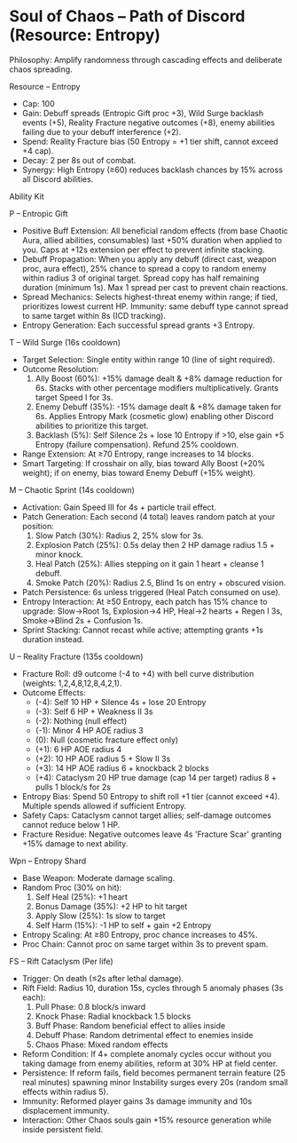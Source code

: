 # Soul of Chaos – Path of Discord (Resource: Entropy)

Philosophy: Amplify randomness through cascading effects and deliberate chaos spreading.

Resource – Entropy
- Cap: 100
- Gain: Debuff spreads (Entropic Gift proc +3), Wild Surge backlash events (+5), Reality Fracture negative outcomes (+8), enemy abilities failing due to your debuff interference (+2).
- Spend: Reality Fracture bias (50 Entropy = +1 tier shift, cannot exceed +4 cap).
- Decay: 2 per 8s out of combat.
- Synergy: High Entropy (≥60) reduces backlash chances by 15% across all Discord abilities.

Ability Kit

P – Entropic Gift
- Positive Buff Extension: All beneficial random effects (from base Chaotic Aura, allied abilities, consumables) last +50% duration when applied to you. Caps at +12s extension per effect to prevent infinite stacking.
- Debuff Propagation: When you apply any debuff (direct cast, weapon proc, aura effect), 25% chance to spread a copy to random enemy within radius 3 of original target. Spread copy has half remaining duration (minimum 1s). Max 1 spread per cast to prevent chain reactions.
- Spread Mechanics: Selects highest-threat enemy within range; if tied, prioritizes lowest current HP. Immunity: same debuff type cannot spread to same target within 8s (ICD tracking).
- Entropy Generation: Each successful spread grants +3 Entropy.

T – Wild Surge (16s cooldown)
- Target Selection: Single entity within range 10 (line of sight required).
- Outcome Resolution:
  1. Ally Boost (60%): +15% damage dealt & +8% damage reduction for 6s. Stacks with other percentage modifiers multiplicatively. Grants target Speed I for 3s.
  2. Enemy Debuff (35%): -15% damage dealt & +8% damage taken for 6s. Applies Entropy Mark (cosmetic glow) enabling other Discord abilities to prioritize this target.
  3. Backlash (5%): Self Silence 2s + lose 10 Entropy if >10, else gain +5 Entropy (failure compensation). Refund 25% cooldown.
- Range Extension: At ≥70 Entropy, range increases to 14 blocks.
- Smart Targeting: If crosshair on ally, bias toward Ally Boost (+20% weight); if on enemy, bias toward Enemy Debuff (+15% weight).

M – Chaotic Sprint (14s cooldown)
- Activation: Gain Speed III for 4s + particle trail effect.
- Patch Generation: Each second (4 total) leaves random patch at your position:
  1. Slow Patch (30%): Radius 2, 25% slow for 3s.
  2. Explosion Patch (25%): 0.5s delay then 2 HP damage radius 1.5 + minor knock.
  3. Heal Patch (25%): Allies stepping on it gain 1 heart + cleanse 1 debuff.
  4. Smoke Patch (20%): Radius 2.5, Blind 1s on entry + obscured vision.
- Patch Persistence: 6s unless triggered (Heal Patch consumed on use).
- Entropy Interaction: At ≥50 Entropy, each patch has 15% chance to upgrade: Slow→Root 1s, Explosion→4 HP, Heal→2 hearts + Regen I 3s, Smoke→Blind 2s + Confusion 1s.
- Sprint Stacking: Cannot recast while active; attempting grants +1s duration instead.

U – Reality Fracture (135s cooldown)
- Fracture Roll: d9 outcome (-4 to +4) with bell curve distribution (weights: 1,2,4,8,12,8,4,2,1).
- Outcome Effects:
  - (-4): Self 10 HP + Silence 4s + lose 20 Entropy
  - (-3): Self 6 HP + Weakness II 3s
  - (-2): Nothing (null effect)
  - (-1): Minor 4 HP AOE radius 3
  - (0): Null (cosmetic fracture effect only)
  - (+1): 6 HP AOE radius 4
  - (+2): 10 HP AOE radius 5 + Slow II 3s
  - (+3): 14 HP AOE radius 6 + knockback 2 blocks
  - (+4): Cataclysm 20 HP true damage (cap 14 per target) radius 8 + pulls 1 block/s for 2s
- Entropy Bias: Spend 50 Entropy to shift roll +1 tier (cannot exceed +4). Multiple spends allowed if sufficient Entropy.
- Safety Caps: Cataclysm cannot target allies; self-damage outcomes cannot reduce below 1 HP.
- Fracture Residue: Negative outcomes leave 4s 'Fracture Scar' granting +15% damage to next ability.

Wpn – Entropy Shard
- Base Weapon: Moderate damage scaling.
- Random Proc (30% on hit):
  1. Self Heal (25%): +1 heart
  2. Bonus Damage (35%): +2 HP to hit target
  3. Apply Slow (25%): 1s slow to target
  4. Self Harm (15%): -1 HP to self + gain +2 Entropy
- Entropy Scaling: At ≥80 Entropy, proc chance increases to 45%.
- Proc Chain: Cannot proc on same target within 3s to prevent spam.

FS – Rift Cataclysm (Per life)
- Trigger: On death (≤2s after lethal damage).
- Rift Field: Radius 10, duration 15s, cycles through 5 anomaly phases (3s each):
  1. Pull Phase: 0.8 block/s inward
  2. Knock Phase: Radial knockback 1.5 blocks
  3. Buff Phase: Random beneficial effect to allies inside
  4. Debuff Phase: Random detrimental effect to enemies inside
  5. Chaos Phase: Mixed random effects
- Reform Condition: If 4+ complete anomaly cycles occur without you taking damage from enemy abilities, reform at 30% HP at field center.
- Persistence: If reform fails, field becomes permanent terrain feature (25 real minutes) spawning minor Instability surges every 20s (random small effects within radius 5).
- Immunity: Reformed player gains 3s damage immunity and 10s displacement immunity.
- Interaction: Other Chaos souls gain +15% resource generation while inside persistent field.
